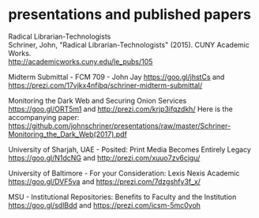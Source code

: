 # presentations and published papers

Radical Librarian-Technologists<br/>
Schriner, John, "Radical Librarian-Technologists" (2015). CUNY Academic Works.<br/>
http://academicworks.cuny.edu/le_pubs/105

Midterm Submittal - FCM 709 - John Jay
https://goo.gl/jhstCs and https://prezi.com/17vjkx4nfibq/schriner-midterm-submittal/

Monitoring the Dark Web and Securing Onion Services
https://goo.gl/ORT5m1 and http://prezi.com/krjp3ifqzdkh/
Here is the accompanying paper: https://github.com/johnschriner/presentations/raw/master/Schriner-Monitoring_the_Dark_Web(2017).pdf

University of Sharjah, UAE - Posited: Print Media Becomes Entirely Legacy
https://goo.gl/N1dcNG and http://prezi.com/xuuo7zv6cigu/

University of Baltimore - For your Consideration: Lexis Nexis Academic
https://goo.gl/DVF5va and https://prezi.com/7dzgshfy3f_x/

MSU - Institutional Repositories: Benefits to Faculty and the Institution
https://goo.gl/sdlBdd and https://prezi.com/icsm-5mc0yoh
